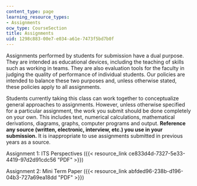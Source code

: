 ```yaml
---
content_type: page
learning_resource_types:
- Assignments
ocw_type: CourseSection
title: Assignments
uid: 1298c883-00e7-e034-a61e-7473f5bd7b0f
---
```


Assignments performed by students for submission have a dual purpose. They are intended as educational devices, including the teaching of skills such as working in teams. They are also evaluation tools for the faculty in judging the quality of performance of individual students. Our policies are intended to balance these two purposes and, unless otherwise stated, these policies apply to all assignments.

Students currently taking this class can work together to conceptualize general approaches to assignments. However, unless otherwise specified for a particular assignment, the work you submit should be done completely on your own. This includes text, numerical calculations, mathematical derivations, diagrams, graphs, computer programs and output. **Reference any source (written, electronic, interview, etc.) you use in your submission.** It is inappropriate to use assignments submitted in previous years as a source.

Assignment 1: ITS Perspectives ({{< resource_link ce833d4d-7327-5e33-4419-97d2d91cdc56 "PDF" >}})

Assignment 2: Mini Term Paper ({{< resource_link abfded96-238b-d196-04b3-727a69ea18dd "PDF" >}})